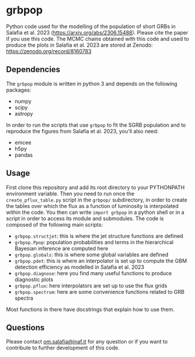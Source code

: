 # grbpop

Python code used for the modelling of the population of short GRBs in Salafia et al. 2023 (https://arxiv.org/abs/2306.15488). Please cite the paper if you use this code.
The MCMC chains obtained with this code and used to produce the plots in Salafia et al. 2023 are stored at Zenodo: https://zenodo.org/record/8160783

## Dependencies
The `grbpop` module is written in python 3 and depends on the following packages:
- numpy
- scipy
- astropy

In order to run the scripts that use `grbpop` to fit the SGRB population and to reproduce the figures from Salafia et al. 2023, you'll also need:
- emcee
- h5py
- pandas

## Usage

First clone this repository and add its root directory to your PYTHONPATH environment variable. Then you need to run once the `create_pflux_table.py` script in the `grbpop/` subdirectory, in order to create the tables over which the flux as a function of luminosity is interpolated within the code. You then can write `import grbpop` in a python shell or in a script in order to access its module and submodules. The code is composed of the following main scripts:
-   `grbpop.structjet`: this is where the jet structure functions are defined
-   `grbpop.Ppop`: population probabilities and terms in the hierarchical Bayesian inference are computed here
-   `grbpop.globals`: this is where some global variables are defined
-   `grbpop.pdet`: this is where an interpolator is set up to compute the GBM detection efficiency as modelled in Salafia et al. 2023
-   `grbpop.diagnose`: here you find many useful functions to produce diagnostic plots
-   `grbpop.pflux`: here interpolators are set up to use the flux grids
-   `grbpop.spectrum`: here are some convenience functions related to GRB spectra

Most functions in there have docstrings that explain how to use them. 

## Questions 

Please contact om.salafia@inaf.it for any question or if you want to contribute to further development of this code.
